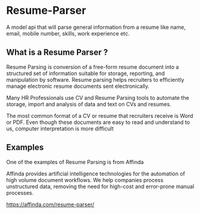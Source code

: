 # Resume-Parser
A model api that will parse general information from a resume like name, email, mobile number, skills, work experience etc.

## What is a Resume Parser ?
Resume Parsing is conversion of a free-form resume document into a structured set of information suitable for storage, reporting, and manipulation by software. Resume parsing helps recruiters to efficiently manage electronic resume documents sent electronically.

Many HR Professionals use CV and Resume Parsing tools to automate the storage, import and analysis of data and text on CVs and resumes.

The most common format of a CV or resume that recruiters receive is Word or PDF. Even though these documents are easy to read and understand to us, computer interpretation is more difficult

## Examples
One of the examples of Resume Parsing is from Affinda

Affinda provides artificial intelligence technologies for the automation of high volume document workflows. We help companies process unstructured data, removing the need for high-cost and error-prone manual processes.

https://affinda.com/resume-parser/
